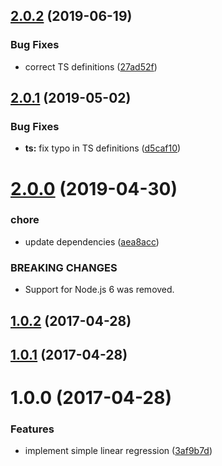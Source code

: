 ## [2.0.2](https://github.com/mljs/regression-simple-linear/compare/v2.0.1...v2.0.2) (2019-06-19)


### Bug Fixes

* correct TS definitions ([27ad52f](https://github.com/mljs/regression-simple-linear/commit/27ad52f))



## [2.0.1](https://github.com/mljs/regression-simple-linear/compare/v2.0.0...v2.0.1) (2019-05-02)


### Bug Fixes

* **ts:** fix typo in TS definitions ([d5caf10](https://github.com/mljs/regression-simple-linear/commit/d5caf10))



# [2.0.0](https://github.com/mljs/regression-simple-linear/compare/v1.0.2...v2.0.0) (2019-04-30)


### chore

* update dependencies ([aea8acc](https://github.com/mljs/regression-simple-linear/commit/aea8acc))


### BREAKING CHANGES

* Support for Node.js 6 was removed.



<a name="1.0.2"></a>
## [1.0.2](https://github.com/mljs/regression-simple-linear/compare/v1.0.1...v1.0.2) (2017-04-28)



<a name="1.0.1"></a>
## [1.0.1](https://github.com/mljs/regression-simple-linear/compare/v1.0.0...v1.0.1) (2017-04-28)



<a name="1.0.0"></a>
# 1.0.0 (2017-04-28)


### Features

* implement simple linear regression ([3af9b7d](https://github.com/mljs/regression-simple-linear/commit/3af9b7d))



